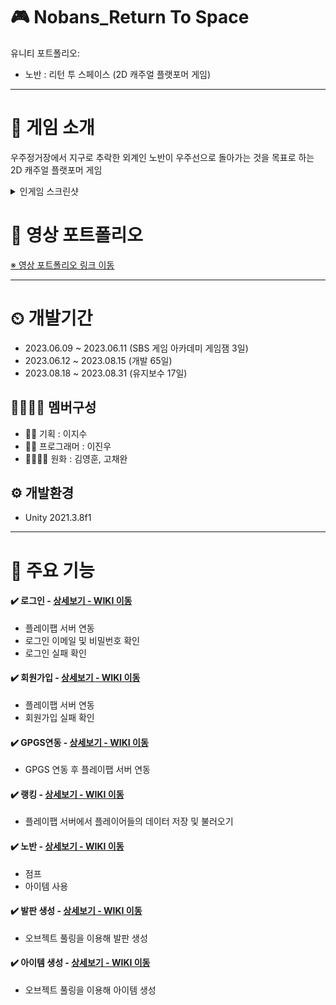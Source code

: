 # 🎮 Nobans_Return To Space
유니티 포트폴리오: 
- 노반 : 리턴 투 스페이스 (2D 캐주얼 플랫포머 게임)

---

# 📣 게임 소개
우주정거장에서 지구로 추락한 외계인 노반이 우주선으로 돌아가는 것을 목표로 하는 2D 캐주얼 플랫포머 게임
<details>
<summary>인게임 스크린샷</summary>

![이미지](https://github.com/22jinwoO/Nobans_ReturnToSpace/blob/main/%EC%8A%A4%ED%81%AC%EB%A6%B0%EC%83%B7/%EA%B5%AC%EA%B8%80%20%EA%B3%84%EC%A0%95%20%EB%A1%9C%EA%B7%B8%EC%9D%B8%20%EC%8B%9C%20%ED%83%80%EC%9D%B4%ED%8B%80%20%ED%99%94%EB%A9%B4.jpg)

![이미지](https://github.com/22jinwoO/Nobans_ReturnToSpace/blob/main/%EC%8A%A4%ED%81%AC%EB%A6%B0%EC%83%B7/%EC%8A%A4%ED%85%8C%EC%9D%B4%EC%A7%80%203%20%EB%B0%9C%ED%8C%90%20%EB%B0%8F%20%EC%95%84%EC%9D%B4%ED%85%9C%20%EC%83%9D%EC%84%B1.jpg)

![이미지](https://github.com/22jinwoO/Nobans_ReturnToSpace/blob/main/%EC%8A%A4%ED%81%AC%EB%A6%B0%EC%83%B7/%EC%8A%A4%ED%85%8C%EC%9D%B4%EC%A7%80%202%20%EB%B0%9C%ED%8C%90%20%EB%B0%8F%20%EC%95%84%EC%9D%B4%ED%85%9C%20%EC%83%9D%EC%84%B1.jpg)

![이미지](https://github.com/22jinwoO/Nobans_ReturnToSpace/blob/main/%EC%8A%A4%ED%81%AC%EB%A6%B0%EC%83%B7/%EC%8A%A4%ED%85%8C%EC%9D%B4%EC%A7%80%203%20%EB%B0%9C%ED%8C%90%20%EB%B0%8F%20%EC%95%84%EC%9D%B4%ED%85%9C%20%EC%83%9D%EC%84%B1.jpg)
</details>

# 🎥 영상 포트폴리오
[※ 영상 포트폴리오 링크 이동](https://drive.google.com/file/d/130FqHLHbXKFen93-RlC0mk7uOVipMfhT/view)

---

# ⏲ 개발기간
- 2023.06.09 ~ 2023.06.11 (SBS 게임 아카데미 게임잼 3일)
- 2023.06.12 ~ 2023.08.15 (개발 65일)
- 2023.08.18 ~ 2023.08.31 (유지보수 17일)

## 👨‍👨‍👧‍👧 멤버구성
- 👩‍🏫 기획 : 이지수
- 👨‍💻 프로그래머 : 이진우
- 👨‍🎨👩‍🎨 원화 : 김영훈, 고채완

## ⚙️ 개발환경
- Unity 2021.3.8f1

---

# 📌 주요 기능

#### ✔️ 로그인 - [상세보기 - WIKI 이동](https://github.com/22jinwoO/Nobans_ReturnToSpace/wiki/%F0%9F%92%A1-%EC%A3%BC%EC%9A%94-%EA%B8%B0%EB%8A%A5-%EC%86%8C%EA%B0%9C(%EB%A1%9C%EA%B7%B8%EC%9D%B8))
- 플레이팹 서버 연동
- 로그인 이메일 및 비밀번호 확인
- 로그인 실패 확인

#### ✔️ 회원가입 - [상세보기 - WIKI 이동](https://github.com/22jinwoO/Nobans_ReturnToSpace/wiki/%F0%9F%92%A1-%EC%A3%BC%EC%9A%94-%EA%B8%B0%EB%8A%A5-%EC%86%8C%EA%B0%9C(%ED%9A%8C%EC%9B%90%EA%B0%80%EC%9E%85))
- 플레이팹 서버 연동
- 회원가입 실패 확인

#### ✔️ GPGS연동 - [상세보기 - WIKI 이동](https://github.com/22jinwoO/Nobans_ReturnToSpace/wiki/%F0%9F%92%A1-%EC%A3%BC%EC%9A%94-%EA%B8%B0%EB%8A%A5-%EC%86%8C%EA%B0%9C(GPGS-%EC%97%B0%EB%8F%99))
- GPGS 연동 후 플레이팹 서버 연동

  
#### ✔️ 랭킹 - [상세보기 - WIKI 이동](https://github.com/22jinwoO/Nobans_ReturnToSpace/wiki/%F0%9F%92%A1-%EC%A3%BC%EC%9A%94-%EA%B8%B0%EB%8A%A5-%EC%86%8C%EA%B0%9C(%EB%9E%AD%ED%82%B9))
- 플레이팹 서버에서 플레이어들의 데이터 저장 및 불러오기

#### ✔️ 노반 - [상세보기 - WIKI 이동](https://github.com/22jinwoO/Nobans_ReturnToSpace/wiki/%F0%9F%92%A1-%EC%A3%BC%EC%9A%94-%EA%B8%B0%EB%8A%A5-%EC%86%8C%EA%B0%9C(%EB%85%B8%EB%B0%98%E2%80%90%EC%BA%90%EB%A6%AD%ED%84%B0))
- 점프
- 아이템 사용

#### ✔️ 발판 생성 - [상세보기 - WIKI 이동](https://github.com/22jinwoO/Nobans_ReturnToSpace/wiki/%F0%9F%92%A1-%EC%A3%BC%EC%9A%94-%EA%B8%B0%EB%8A%A5-%EC%86%8C%EA%B0%9C(%EB%B0%9C%ED%8C%90-%EC%83%9D%EC%84%B1))
- 오브젝트 풀링을 이용해 발판 생성

#### ✔️ 아이템 생성 - [상세보기 - WIKI 이동](https://github.com/22jinwoO/Nobans_ReturnToSpace/wiki/%F0%9F%92%A1-%EC%A3%BC%EC%9A%94-%EA%B8%B0%EB%8A%A5-%EC%86%8C%EA%B0%9C(%EC%95%84%EC%9D%B4%ED%85%9C-%EC%83%9D%EC%84%B1))
- 오브젝트 풀링을 이용해 아이템 생성


